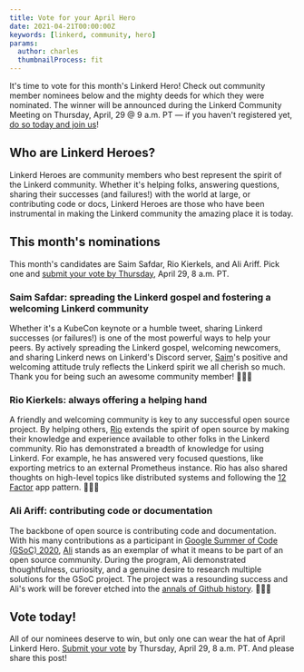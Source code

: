 ```yaml
---
title: Vote for your April Hero
date: 2021-04-21T00:00:00Z
keywords: [linkerd, community, hero]
params:
  author: charles
  thumbnailProcess: fit
---
```


It's time to vote for this month's Linkerd Hero! Check out community member nominees below and the mighty deeds for which they were nominated. The winner will be announced during the Linkerd Community Meeting on Thursday, April, 29 @ 9 a.m. PT — if you haven't registered yet, [do so today and join us](https://community.cncf.io/events/details/cncf-linkerd-community-presents-april-linkerd-online-community-meetup/)!

## Who are Linkerd Heroes?

Linkerd Heroes are community members who best represent the spirit of the Linkerd community. Whether it's helping folks, answering questions, sharing their successes (and failures!) with the world at large, or contributing code or docs, Linkerd Heroes are those who have been instrumental in making the Linkerd community the amazing place it is today.

## This month's nominations

This month's candidates are Saim Safdar, Rio Kierkels, and Ali Ariff. Pick one and [submit your vote by Thursday](https://docs.google.com/forms/d/e/1FAIpQLSe7UXChEI73-euTEm_35vpgQb4OqSPFy5R8r4yAwwlFJSAAlQ/viewform?usp=sf_link), April 29, 8 a.m. PT.

### Saim Safdar: spreading the Linkerd gospel and fostering a welcoming Linkerd community

Whether it's a KubeCon keynote or a humble tweet, sharing Linkerd successes (or failures!) is one of the most powerful ways to help your peers. By actively spreading the Linkerd gospel, welcoming newcomers, and sharing Linkerd news on Linkerd's Discord server, [Saim](https://github.com/Saim-Safdar)'s positive and welcoming attitude truly reflects the Linkerd spirit we all cherish so much. Thank you for being such an awesome community member! 👏👏👏

### Rio Kierkels: always offering a helping hand

A friendly and welcoming community is key to any successful open source project. By helping others, [Rio](https://www.linkedin.com/in/rio-kierkels-70a67b26/) extends the spirit of open source by making their knowledge and experience available to other folks in the Linkerd community. Rio has demonstrated a breadth of knowledge for using Linkerd. For example, he has answered very focused questions, like exporting metrics to an external Prometheus instance. Rio has also shared thoughts on high-level topics like distributed systems and following the [12 Factor](https://12factor.net/) app pattern. 👏👏👏

### Ali Ariff: contributing code or documentation

The backbone of open source is contributing code and documentation. With his many contributions as a participant in [Google Summer of Code (GSoC) 2020](https://github.com/linkerd/gsoc/blob/master/rfc/2020/arm-support/aliariff.md), [Ali](https://github.com/aliariff) stands as an exemplar of what it means to be part of an open source community. During the program, Ali demonstrated thoughtfulness, curiosity, and a genuine desire to research multiple solutions for the GSoC project. The project was a resounding success and Ali's work will be forever etched into the [annals of Github history](https://github.com/linkerd/linkerd2/pulls?q=is%3Apr+author%3Aaliariff). 👏👏👏

## Vote today!

All of our nominees deserve to win, but only one can wear the hat of April Linkerd Hero. [Submit your vote](https://docs.google.com/forms/d/e/1FAIpQLSe7UXChEI73-euTEm_35vpgQb4OqSPFy5R8r4yAwwlFJSAAlQ/viewform?usp=sf_link) by Thursday, April 29, 8 a.m. PT. And please share this post!
